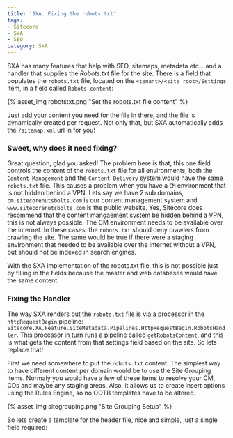 ```yaml
---
title: 'SXA: Fixing the robots.txt'
tags:
- Sitecore
- SxA
- SEO
category: SxA
---
```

SXA has many features that help with SEO, sitemaps, metadata etc... and a handler that supplies the *Robots.txt* file for the site. There is a field that populates the `robots.txt` file, located on the `<tenant>/<site root>/Settings` item, in a field called `Robots content`:

{% asset_img robotstxt.png "Set the robots.txt file content" %}

Just add your content you need for the file in there, and the file is dynamically created per request. Not only that, but SXA automatically adds the `/sitemap.xml` url in for you!

### Sweet, why does it need fixing?

Great question, glad you asked! The problem here is that, this one field controls the content of the `robots.txt` file for all environments, both the `Content Management` and the `Content Delivery` system would have the same `robots.txt` file. This causes a problem when you have a `CM` environment that is not hidden behind a VPN. Lets say we have 2 sub domains, `cm.sitecorenutsbolts.com` is our content management system and `www.sitecorenutsbolts.com` is the public website. Yes, Sitecore does recommend that the content mangaement system be hidden behind a VPN, this is not always possible. The CM environment needs to be available over the internet. In these cases, the `robots.txt` should deny crawlers from crawling the site. The same would be true if there were a staging environment that needed to be available over the internet without a VPN, but should not be indexed in search engines.

With the SXA implementation of the robots.txt file, this is not possible just by filling in the fields because the master and web databases would have the same content.

### Fixing the Handler

The way SXA renders out the `robots.txt` file is via a processor in the `httpRequestBegin` pipeline: `Sitecore.XA.Feature.SiteMetadata.Pipelines.HttpRequestBegin.RobotsHandler`. This processor in turn runs a pipeline called `getRobotsContent`, and this is what gets the content from that settings field based on the site. So lets replace that!

First we need somewhere to put the `robots.txt` content. The simplest way to have different content per domain would be to use the Site Grouping items. Normaly you would have a few of these items to resolve your CM, CDs and maybe any staging areas. Also, it allows us to create insert options using the Rules Engine, so no OOTB templates have to be altered.

{% asset_img sitegrouping.png "Site Grouping Setup" %}

So lets create a template for the header file, nice and simple, just a single field required:

